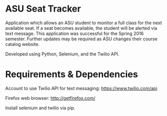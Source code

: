 # ASU Seat Tracker
Application which allows an ASU student to monitor a full class for the next available seat.
If a seat becomes available, the student will be alerted via text message.
This application was successful for the Spring 2016 semester. Further updates may be required as ASU changes their course catalog website.

Developed using Python, Selenium, and the Twilio API.

# Requirements & Dependencies
Account to use Twilio API for text messaging: https://www.twilio.com/api

Firefox web browser: http://getfirefox.com/

Install selenium and twilio via pip.
